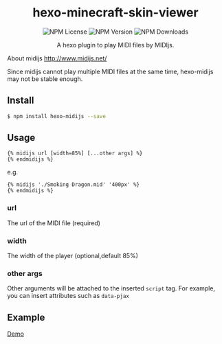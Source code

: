 <div align = center>
  <h1>hexo-minecraft-skin-viewer</h1>
  <img alt="NPM License" src="https://img.shields.io/npm/v/hexo-midijs">
  <img alt="NPM Version" src="https://img.shields.io/npm/v/hexo-midijs">
  <img alt="NPM Downloads" src="https://img.shields.io/npm/dt/hexo-midijs">
  <p align="center">
  A hexo plugin to play MIDI files by MIDIjs.
  </p>

</div>

About midijs http://www.midijs.net/

Since midijs cannot play multiple MIDI files at the same time, hexo-midijs may not be stable enough.

## Install

```bash
$ npm install hexo-midijs --save
```

## Usage

```
{% midijs url [width=85%] [...other args] %}
{% endmidijs %}
```

e.g.

```
{% midijs './Smoking Dragon.mid' '400px' %}
{% endmidijs %}
```

### url

The url of the MIDI file (required)

### width

The width of the player (optional,default 85%)

### other args

Other arguments will be attached to the inserted `script` tag. For example, you can insert attributes such as `data-pjax`

## Example

[Demo](https://d-sketon.github.io/hexo-midijs/hexo-midijs/)
